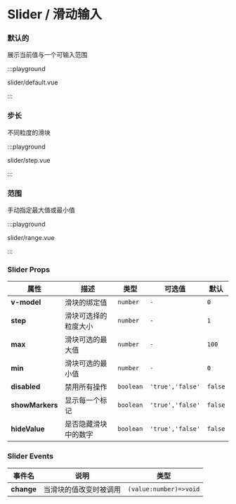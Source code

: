 # Slider / 滑动输入

### 默认的

展示当前值与一个可输入范围

:::playground

slider/default.vue

:::

### 步长

不同粒度的滑块

:::playground

slider/step.vue

:::

### 范围

手动指定最大值或最小值

:::playground

slider/range.vue

:::

### Slider Props

| 属性            | 描述                 | 类型      | 可选值           | 默认    |
| --------------- | -------------------- | --------- | ---------------- | ------- |
| **v-model**     | 滑块的绑定值         | `number`  | `-`              | `0`     |
| **step**        | 滑块可选择的粒度大小 | `number`  | `-`              | `1`     |
| **max**         | 滑块可选的最大值     | `number`  | `-`              | `100`   |
| **min**         | 滑块可选的最小值     | `number`  | `-`              | `0`     |
| **disabled**    | 禁用所有操作         | `boolean` | `'true','false'` | `false` |
| **showMarkers** | 显示每一个标记       | `boolean` | `'true','false'` | `false` |
| **hideValue**   | 是否隐藏滑块中的数字 | `boolean` | `'true','false'` | `false` |

### Slider Events

| 事件名     | 说明                   | 类型                   |
| ---------- | ---------------------- | ---------------------- |
| **change** | 当滑块的值改变时被调用 | `(value:number)=>void` |
